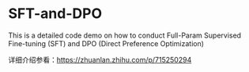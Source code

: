 # SFT-and-DPO
This is a detailed code demo on how to conduct Full-Param Supervised Fine-tuning (SFT)  and DPO (Direct Preference Optimization)

详细介绍参看：https://zhuanlan.zhihu.com/p/715250294
